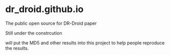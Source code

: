 # dr_droid.github.io
The public open source for DR-Droid paper 

Still under the constrcution 

will put the MD5 and other results into this project to help people reproduce the results.
